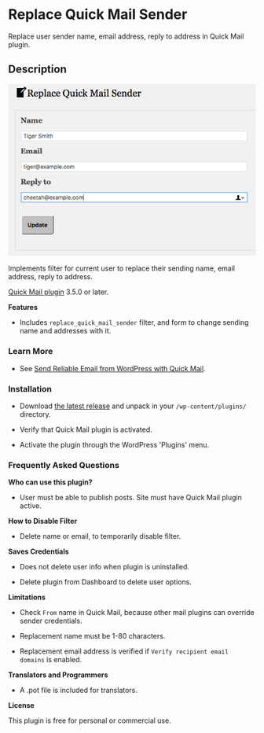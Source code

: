 Replace Quick Mail Sender
====================

Replace user sender name, email address, reply to address in Quick Mail plugin.

Description
-----------

![screenshot](screenshot.png)

Implements filter for current user to replace their sending name, email address, reply to address.

[Quick Mail plugin](https://github.com/mitchelldmiller/quick-mail-wp-plugin) 3.5.0 or later.

__Features__

* Includes `replace_quick_mail_sender` filter, and form to change sending name and addresses with it. 

### Learn More

* See [Send Reliable Email from WordPress with Quick Mail](https://wheredidmybraingo.com/send-reliable-email-wordpress-quick-mail/#replace_sender).

### Installation ###

* Download [the latest release](https://github.com/mitchelldmiller/replace-quick-mail-sender/releases/latest) and unpack in your `/wp-content/plugins/` directory.

* Verify that Quick Mail plugin is activated.

* Activate the plugin through the WordPress 'Plugins' menu.

### Frequently Asked Questions ###

__Who can use this plugin?__

* User must be able to publish posts. Site must have Quick Mail plugin active.

__How to Disable Filter__

* Delete name or email, to temporarily disable filter.

__Saves Credentials__

* Does not delete user info when plugin is uninstalled.

* Delete plugin from Dashboard to delete user options.

__Limitations__

* Check `From` name in Quick Mail, because other mail plugins can override sender credentials.

* Replacement name must be 1-80 characters.

* Replacement email address is verified if `Verify recipient email domains` is enabled.

__Translators and Programmers__

* A .pot file is included for translators.

__License__

This plugin is free for personal or commercial use. 
